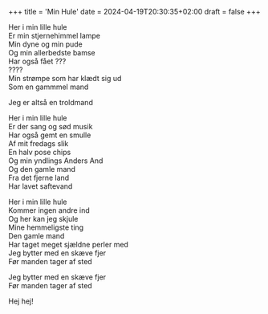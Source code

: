 +++
title = 'Min Hule'
date = 2024-04-19T20:30:35+02:00
draft = false
+++

Her i min lille hule<br />
Er min stjernehimmel lampe<br />
Min dyne og min pude<br />
Og min allerbedste bamse<br />
Har også fået ???<br />
????<br />
Min strømpe som har klædt sig ud<br />
Som en gammmel mand<br />

Jeg er altså en troldmand<br />

Her i min lille hule<br />
Er der sang og sød musik<br />
Har også gemt en smulle<br />
Af mit fredags slik<br />
En halv pose chips<br />
Og min yndlings Anders And<br />
Og den gamle mand<br />
Fra det fjerne land<br />
Har lavet saftevand<br />

Her i min lille hule<br />
Kommer ingen andre ind<br />
Og her kan jeg skjule<br />
Mine hemmeligste ting<br />
Den gamle mand<br />
Har taget meget sjældne perler med<br />
Jeg bytter med en skæve fjer<br />
Før manden tager af sted<br />

Jeg bytter med en skæve fjer<br />
Før manden tager af sted<br />

Hej hej!
